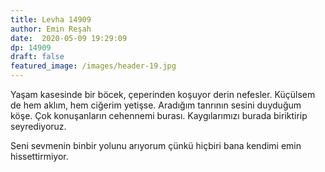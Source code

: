 ```yaml
---
title: Levha 14909 
author: Emin Reşah
date:  2020-05-09 19:29:09
dp: 14909
draft: false
featured_image: /images/header-19.jpg
---
```



Yaşam kasesinde bir böcek, çeperinden koşuyor derin nefesler. Küçülsem de hem aklım, hem ciğerim
yetişse. Aradığım tanrının sesini duyduğum köşe. Çok konuşanların cehennemi burası. Kaygılarımızı
burada biriktirip seyrediyoruz. 

Seni sevmenin binbir yolunu arıyorum çünkü hiçbiri bana kendimi emin hissettirmiyor. 


